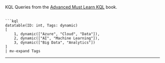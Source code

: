 KQL Queries from the [Advanced Must Learn KQL](https://amzn.to/4ocNTON) book.
<br><br>
```
```kql
datatable(ID: int, Tags: dynamic)
[
    1, dynamic(["Azure", "Cloud", "Data"]),
    2, dynamic(["AI", "Machine Learning"]),
    3, dynamic(["Big Data", "Analytics"])
]
| mv-expand Tags
```
---
